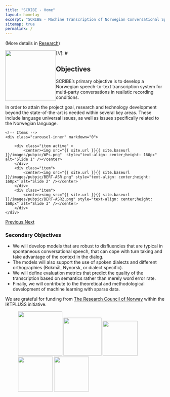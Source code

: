 ```yaml
---
title: "SCRIBE - Home"
layout: homelay
excerpt: "SCRIBE - Machine Transcription of Norwegian Conversational Speech"
sitemap: true
permalink: /
---
```



(More details in [Research](research))


[//]: # <img src="{{ site.url }}{{ site.baseurl }}/images/logopic/scribe.png" style="float: left;width: 160px"> 

## Objectives ##
SCRIBE’s primary objective is to develop a Norwegian speech-to-text transcription system for multi-party conversations in realistic recording conditions.

In order to attain the project goal, research and technology development beyond the state-of-the-art is needed within several key areas. These include language universal issues, as well as issues specifically related to the Norwegian language.


<div markdown="0" id="carousel" class="carousel slide" data-ride="carousel" data-interval="5000" data-pause="hover" >
    <!-- Menu -->
    <!--<ol class="carousel-indicators">
        <li data-target="#carousel" data-slide-to="0" class="active"></li>
        <li data-target="#carousel" data-slide-to="1"></li>
        <li data-target="#carousel" data-slide-to="2"></li>
        <li data-target="#carousel" data-slide-to="3"></li>
    </ol> !-->

    <!-- Items -->
    <div class="carousel-inner" markdown="0">

        <div class="item active" >
            <center><img src="{{ site.url }}{{ site.baseurl }}/images/pubpic/WPs.png"  style="text-align: center;height: 160px" alt="Slide 1" /></center>
        </div>
        <div class="item">
            <center><img src="{{ site.url }}{{ site.baseurl }}/images/pubpic/BERT-ASR.png" style="text-align: center;height: 160px" alt="Slide 2" /></center>
        </div>
        <div class="item">
            <center><img src="{{ site.url }}{{ site.baseurl }}/images/pubpic/BERT-ASR2.png" style="text-align: center;height: 160px" alt="Slide 3" /></center>
        </div>
    </div>
  <a class="left carousel-control" href="#carousel" role="button" data-slide="prev">
    <span class="glyphicon glyphicon-chevron-left" aria-hidden="true"></span>
    <span class="sr-only">Previous</span>
  </a>
  <a class="right carousel-control" href="#carousel" role="button" data-slide="next">
    <span class="glyphicon glyphicon-chevron-right" aria-hidden="true"></span>
    <span class="sr-only">Next</span>
  </a>
</div>

### Secondary Objectives ###


- We will develop models that are robust to disfluencies that are typical in spontaneous conversational speech, that can cope with turn taking and take advantage of the context in the dialog.
- The models will also support the use of spoken dialects and different orthographies (Bokmål, Nynorsk, or dialect specific).
- We will define evaluation metrics that predict the quality of the transcription based on semantics rather than merely word error rate.
- Finally, we will contribute to the theoretical and methodological development of machine learning with sparse data.

We are grateful for funding from [The Research Council of Norway](href="https://www.forskningsradet.no/") within the IKTPLUSS initiative.

<figure class="fourth">
  <img src="{{ site.url }}{{ site.baseurl }}/images/logopic/ntnu.png" style="width: 140px">
  <img src="{{ site.url }}{{ site.baseurl }}/images/logopic/ailab.png" style="width: 120px">
  <img src="{{ site.url }}{{ site.baseurl }}/images/logopic/nrk.png" style="width: 110px">
  <img src="{{ site.url }}{{ site.baseurl }}/images/logopic/nb.png" style="width: 110px">
  <img src="{{ site.url }}{{ site.baseurl }}/images/logopic/telenor.png" style="width: 110px">
</figure>
